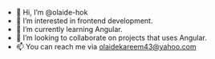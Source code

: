- 👋 Hi, I’m @olaide-hok
- 👀 I’m interested in frontend development.
- 🌱 I’m currently learning Angular.
- 💞️ I’m looking to collaborate on projects that uses Angular.
- 📫 You can reach me via olaidekareem43@yahoo.com

<!---
olaide-hok/olaide-hok is a ✨ special ✨ repository because its `README.md` (this file) appears on your GitHub profile.
You can click the Preview link to take a look at your changes.
--->
